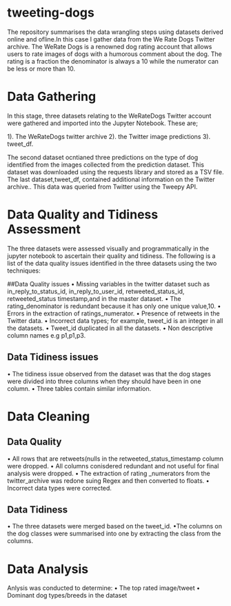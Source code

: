 # tweeting-dogs
The repository summarises the data wrangling steps using datasets derived online and ofline.In this case I gather data from the We Rate Dogs Twitter archive. The WeRate Dogs is a renowned dog rating account that allows users to rate images of dogs with a humorous comment about the dog. The rating is a fraction the denominator is always a 10 while the numerator can be less or more than 10.
# Data Gathering
In this stage, three datasets relating to the WeRateDogs Twitter account were gathered and imported into the Jupyter Notebook. These are;

  1). The  WeRateDogs twitter archive
  2). the Twitter image predictions
  3). tweet_df.  
  
The second dataset ocntianed three predictions on the type of dog identified from the images collected from the  prediction dataset. This dataset was downloaded using the requests library and stored as a TSV file. The last dataset,tweet_df, contained additional information on the Twitter archive.. This data was queried from Twitter using the Tweepy API.

# Data Quality and Tidiness Assessment
The  three datasets were assessed visually and programmatically in the jupyter notebook to ascertain their quality and tidiness. The following is a list of the data quality issues identified in the three datasets using the two techniques:

  ##Data Quality issues
• Missing variables in the twitter dataset such as in_reply_to_status_id, in_reply_to_user_id, retweeted_status_id, retweeted_status timestamp,and in the master dataset.
• The rating_denominator is redundant because it has only one unique value,10.
• Errors in the extraction of ratings_numerator.
• Presence of retweets in the Twitter data.
• Incorrect data types; for example, tweet_id is an integer in all the datasets.
• Tweet_id duplicated in all the datasets.
• Non descriptive column names e.g p1,p1,p3.

 ## Data Tidiness issues
• The tidiness issue observed from the dataset was that the dog stages were divided into three columns when they should have been in one column. 
• Three tables contain similar information.

# Data Cleaning
## Data Quality
• All rows that are retweets(nulls in the retweeted_status_timestamp column were dropped.
• All columns conisdered redundant and not useful for final analysis were dropped.
• The extraction of rating _numerators  from the twitter_archive was redone suing Regex and then converted to floats.
• Incorrect data types were corrected.

## Data Tidiness
• The three datasets were merged based on the tweet_id.
•The  columns on the dog classes were summarised into one by extracting the class from the columns.


# Data Analysis
Anlysis was conducted to determine:
• The top rated image/tweet
• Dominant dog types/breeds in the dataset

